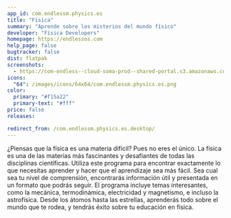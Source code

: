 ```yaml
---
app_id: com.endlessm.physics.es
title: "Física"
summary: "Aprende sobre los misterios del mundo físico"
developer: "Física Developers"
homepage: https://endlessos.com
help_page: false
bugtracker: false
dist: flatpak
screenshots:
  - https://com-endless--cloud-soma-prod--shared-portal.s3.amazonaws.com/apps.286.screenshots.1898edca-f590-41c5-addb-85dde2307b00_201810232053872525.png
icons:
  "64": /images/icons/64x64/com.endlessm.physics.es.png
color:
  primary: "#f15a22"
  primary-text: "#fff"
price: false
releases:

redirect_from: /com.endlessm.physics.es.desktop/
---
```


<p>¿Piensas que la física es una materia difícil? Pues no eres el único. La física es una de las materias más fascinantes y desafiantes de todas las disciplinas científicas. Utiliza este programa para encontrar exactamente lo que necesitas aprender y hacer que el aprendizaje sea más fácil. Sea cual sea tu nivel de comprensión, encontrarás información útil y presentada en un formato que podrás seguir. El programa incluye temas interesantes, como la mecánica, termodinámica, electricidad y magnetismo, e incluso la astrofísica. Desde los átomos hasta las estrellas, aprenderás todo sobre el mundo que te rodea, y tendrás éxito sobre tu educación en física.</p>